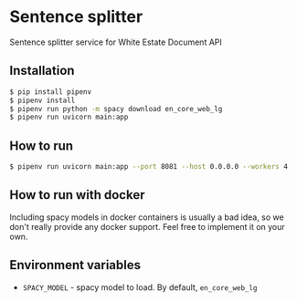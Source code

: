 # Sentence splitter

Sentence splitter service for White Estate Document API

## Installation

```sh
$ pip install pipenv
$ pipenv install
$ pipenv run python -m spacy download en_core_web_lg
$ pipenv run uvicorn main:app

```

## How to run

```sh
$ pipenv run uvicorn main:app --port 8081 --host 0.0.0.0 --workers 4
```

## How to run with docker

Including spacy models in docker containers is usually a bad idea, so we
don't really provide any docker support. Feel free to implement it
on your own.

## Environment variables

* `SPACY_MODEL` - spacy model to load. By default, `en_core_web_lg`
